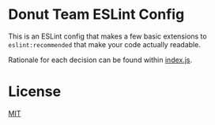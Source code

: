 # Donut Team ESLint Config
This is an ESLint config that makes a few basic extensions to `eslint:recommended` that make your code actually readable.

Rationale for each decision can be found within [index.js](https://github.com/donutteam/eslint-config/blob/main/index.js).

# License
[MIT](https://github.com/donutteam/eslint-config/blob/main/LICENSE.md)